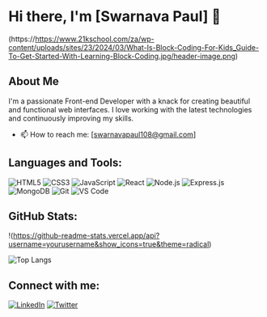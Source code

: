 # Hi there, I'm [Swarnava Paul] 👋

(https://https://www.21kschool.com/za/wp-content/uploads/sites/23/2024/03/What-Is-Block-Coding-For-Kids_Guide-To-Get-Started-With-Learning-Block-Coding.jpg/header-image.png)

## About Me

I'm a passionate Front-end Developer with a knack for creating beautiful and functional web interfaces. I love working with the latest technologies and continuously improving my skills.

- 📫 How to reach me: [swarnavapaul108@gmail.com]

## Languages and Tools:

![HTML5](https://img.shields.io/badge/-HTML5-E34F26?style=flat-square&logo=html5&logoColor=white)
![CSS3](https://img.shields.io/badge/-CSS3-1572B6?style=flat-square&logo=css3&logoColor=white)
![JavaScript](https://img.shields.io/badge/-JavaScript-F7DF1E?style=flat-square&logo=javascript&logoColor=black)
![React](https://img.shields.io/badge/-React-61DAFB?style=flat-square&logo=react&logoColor=black)
![Node.js](https://img.shields.io/badge/-Node.js-339933?style=flat-square&logo=node.js&logoColor=white)
![Express.js](https://img.shields.io/badge/-Express.js-000000?style=flat-square&logo=express&logoColor=white)
![MongoDB](https://img.shields.io/badge/-MongoDB-47A248?style=flat-square&logo=mongodb&logoColor=white)
![Git](https://img.shields.io/badge/-Git-F05032?style=flat-square&logo=git&logoColor=white)
![VS Code](https://img.shields.io/badge/-VS_Code-007ACC?style=flat-square&logo=visual-studio-code&logoColor=white)




## GitHub Stats:

!(https://github-readme-stats.vercel.app/api?username=yourusername&show_icons=true&theme=radical)

![Top Langs](https://github-readme-stats.vercel.app/api/top-langs/?username=Swarnava-paul&layout=compact&theme=radical)

## Connect with me:

[![LinkedIn](https://img.shields.io/badge/-LinkedIn-0077B5?style=flat-square&logo=linkedin&logoColor=white)](https://www.linkedin.com/in/swarnava-paul-india/)
[![Twitter](https://img.shields.io/badge/-Twitter-1DA1F2?style=flat-square&logo=twitter&logoColor=white)](https://x.com/1WARN141)


